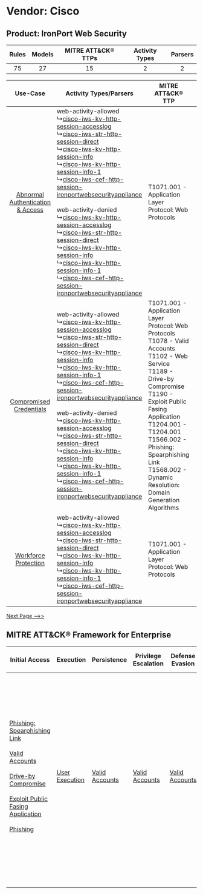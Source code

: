 Vendor: Cisco
=============
Product: IronPort Web Security
------------------------------
| Rules | Models | MITRE ATT&CK® TTPs | Activity Types | Parsers |
|:-----:|:------:|:------------------:|:--------------:|:-------:|
|  75   |   27   |         15         |       2        |    2    |

|    Use-Case    | Activity Types/Parsers    | MITRE ATT&CK® TTP    | Content    |
|:----:| ---- | ---- | ---- |
| [Abnormal Authentication & Access](../../../UseCases/uc_abnormal_authentication_&_access.md) |  web-activity-allowed<br> ↳[cisco-iws-kv-http-session-accesslog](Ps/pC_ciscoiwskvhttpsessionaccesslog.md)<br> ↳[cisco-iws-str-http-session-direct](Ps/pC_ciscoiwsstrhttpsessiondirect.md)<br> ↳[cisco-iws-kv-http-session-info](Ps/pC_ciscoiwskvhttpsessioninfo.md)<br> ↳[cisco-iws-kv-http-session-info-1](Ps/pC_ciscoiwskvhttpsessioninfo1.md)<br> ↳[cisco-iws-cef-http-session-ironportwebsecurityappliance](Ps/pC_ciscoiwscefhttpsessionironportwebsecurityappliance.md)<br><br> web-activity-denied<br> ↳[cisco-iws-kv-http-session-accesslog](Ps/pC_ciscoiwskvhttpsessionaccesslog.md)<br> ↳[cisco-iws-str-http-session-direct](Ps/pC_ciscoiwsstrhttpsessiondirect.md)<br> ↳[cisco-iws-kv-http-session-info](Ps/pC_ciscoiwskvhttpsessioninfo.md)<br> ↳[cisco-iws-kv-http-session-info-1](Ps/pC_ciscoiwskvhttpsessioninfo1.md)<br> ↳[cisco-iws-cef-http-session-ironportwebsecurityappliance](Ps/pC_ciscoiwscefhttpsessionironportwebsecurityappliance.md)<br> | T1071.001 - Application Layer Protocol: Web Protocols<br>    | [<ul><li>6 Rules</li></ul><ul><li>6 Models</li></ul>](RM/r_m_cisco_ironport_web_security_Abnormal_Authentication_&_Access.md) |
|          [Compromised Credentials](../../../UseCases/uc_compromised_credentials.md)          |  web-activity-allowed<br> ↳[cisco-iws-kv-http-session-accesslog](Ps/pC_ciscoiwskvhttpsessionaccesslog.md)<br> ↳[cisco-iws-str-http-session-direct](Ps/pC_ciscoiwsstrhttpsessiondirect.md)<br> ↳[cisco-iws-kv-http-session-info](Ps/pC_ciscoiwskvhttpsessioninfo.md)<br> ↳[cisco-iws-kv-http-session-info-1](Ps/pC_ciscoiwskvhttpsessioninfo1.md)<br> ↳[cisco-iws-cef-http-session-ironportwebsecurityappliance](Ps/pC_ciscoiwscefhttpsessionironportwebsecurityappliance.md)<br><br> web-activity-denied<br> ↳[cisco-iws-kv-http-session-accesslog](Ps/pC_ciscoiwskvhttpsessionaccesslog.md)<br> ↳[cisco-iws-str-http-session-direct](Ps/pC_ciscoiwsstrhttpsessiondirect.md)<br> ↳[cisco-iws-kv-http-session-info](Ps/pC_ciscoiwskvhttpsessioninfo.md)<br> ↳[cisco-iws-kv-http-session-info-1](Ps/pC_ciscoiwskvhttpsessioninfo1.md)<br> ↳[cisco-iws-cef-http-session-ironportwebsecurityappliance](Ps/pC_ciscoiwscefhttpsessionironportwebsecurityappliance.md)<br> | T1071.001 - Application Layer Protocol: Web Protocols<br>T1078 - Valid Accounts<br>T1102 - Web Service<br>T1189 - Drive-by Compromise<br>T1190 - Exploit Public Fasing Application<br>T1204.001 - T1204.001<br>T1566.002 - Phishing: Spearphishing Link<br>T1568.002 - Dynamic Resolution: Domain Generation Algorithms<br> | [<ul><li>40 Rules</li></ul><ul><li>22 Models</li></ul>](RM/r_m_cisco_ironport_web_security_Compromised_Credentials.md)        |
|    [Workforce Protection](../../../UseCases/uc_workforce_protection.md)    |  web-activity-allowed<br> ↳[cisco-iws-kv-http-session-accesslog](Ps/pC_ciscoiwskvhttpsessionaccesslog.md)<br> ↳[cisco-iws-str-http-session-direct](Ps/pC_ciscoiwsstrhttpsessiondirect.md)<br> ↳[cisco-iws-kv-http-session-info](Ps/pC_ciscoiwskvhttpsessioninfo.md)<br> ↳[cisco-iws-kv-http-session-info-1](Ps/pC_ciscoiwskvhttpsessioninfo1.md)<br> ↳[cisco-iws-cef-http-session-ironportwebsecurityappliance](Ps/pC_ciscoiwscefhttpsessionironportwebsecurityappliance.md)<br>    | T1071.001 - Application Layer Protocol: Web Protocols<br>    | [<ul><li>4 Rules</li></ul><ul><li>2 Models</li></ul>](RM/r_m_cisco_ironport_web_security_Workforce_Protection.md)    |
[Next Page -->>](2_ds_cisco_ironport_web_security.md)

MITRE ATT&CK® Framework for Enterprise
--------------------------------------
| Initial Access                                                                                                                                                                                                                                                                                                                                                                      | Execution                                                           | Persistence                                                         | Privilege Escalation                                                | Defense Evasion                                                     | Credential Access | Discovery | Lateral Movement                                                            | Collection | Command and Control                                                                                                                                                                                                                                                                                                                                                                                                                                                                                                                                                        | Exfiltration                                                                                                                                                                                                                                                                             | Impact                                                                  |
| ----------------------------------------------------------------------------------------------------------------------------------------------------------------------------------------------------------------------------------------------------------------------------------------------------------------------------------------------------------------------------------- | ------------------------------------------------------------------- | ------------------------------------------------------------------- | ------------------------------------------------------------------- | ------------------------------------------------------------------- | ----------------- | --------- | --------------------------------------------------------------------------- | ---------- | -------------------------------------------------------------------------------------------------------------------------------------------------------------------------------------------------------------------------------------------------------------------------------------------------------------------------------------------------------------------------------------------------------------------------------------------------------------------------------------------------------------------------------------------------------------------------- | ---------------------------------------------------------------------------------------------------------------------------------------------------------------------------------------------------------------------------------------------------------------------------------------- | ----------------------------------------------------------------------- |
| [Phishing: Spearphishing Link](https://attack.mitre.org/techniques/T1566/002)<br><br>[Valid Accounts](https://attack.mitre.org/techniques/T1078)<br><br>[Drive-by Compromise](https://attack.mitre.org/techniques/T1189)<br><br>[Exploit Public Fasing Application](https://attack.mitre.org/techniques/T1190)<br><br>[Phishing](https://attack.mitre.org/techniques/T1566)<br><br> | [User Execution](https://attack.mitre.org/techniques/T1204)<br><br> | [Valid Accounts](https://attack.mitre.org/techniques/T1078)<br><br> | [Valid Accounts](https://attack.mitre.org/techniques/T1078)<br><br> | [Valid Accounts](https://attack.mitre.org/techniques/T1078)<br><br> |                   |           | [Internal Spearphishing](https://attack.mitre.org/techniques/T1534)<br><br> |            | [Web Service](https://attack.mitre.org/techniques/T1102)<br><br>[Application Layer Protocol: Web Protocols](https://attack.mitre.org/techniques/T1071/001)<br><br>[Dynamic Resolution](https://attack.mitre.org/techniques/T1568)<br><br>[Dynamic Resolution: Domain Generation Algorithms](https://attack.mitre.org/techniques/T1568/002)<br><br>[Proxy: Multi-hop Proxy](https://attack.mitre.org/techniques/T1090/003)<br><br>[Application Layer Protocol](https://attack.mitre.org/techniques/T1071)<br><br>[Proxy](https://attack.mitre.org/techniques/T1090)<br><br> | [Exfiltration Over C2 Channel](https://attack.mitre.org/techniques/T1041)<br><br>[Exfiltration Over Web Service: Exfiltration to Cloud Storage](https://attack.mitre.org/techniques/T1567/002)<br><br>[Exfiltration Over Web Service](https://attack.mitre.org/techniques/T1567)<br><br> | [Resource Hijacking](https://attack.mitre.org/techniques/T1496)<br><br> |